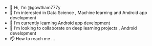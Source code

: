- 👋 Hi, I’m @gowtham777y
- 👀 I’m interested in Data Science , Machine learning and Android app development
- 🌱 I’m currently learning Android app development
- 💞️ I’m looking to collaborate on deep learning projects , Android development
- 📫 How to reach me ...

<!---
gowtham777y/gowtham777y is a ✨ special ✨ repository because its `README.md` (this file) appears on your GitHub profile.
You can click the Preview link to take a look at your changes.
--->
